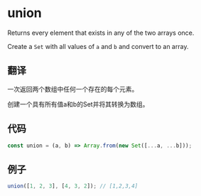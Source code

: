 # union

Returns every element that exists in any of the two arrays once.

Create a `Set` with all values of `a` and `b` and convert to an array.

## 翻译

一次返回两个数组中任何一个存在的每个元素。

创建一个具有所有值a和b的Set并将其转换为数组。

## 代码

```js
const union = (a, b) => Array.from(new Set([...a, ...b]));
```

## 例子

```js
union([1, 2, 3], [4, 3, 2]); // [1,2,3,4]
```
